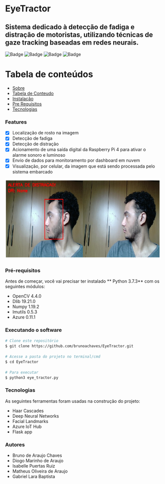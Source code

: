 # EyeTractor

## Sistema dedicado à detecção de fadiga e distração de motoristas, utilizando técnicas de gaze tracking baseadas em redes neurais.

![Badge](https://img.shields.io/github/issues/brunoachaves/EyeTractor)
![Badge](https://img.shields.io/github/forks/brunoachaves/EyeTractor)
![Badge](https://img.shields.io/github/stars/brunoachaves/EyeTractor)
![Badge](https://img.shields.io/github/license/brunoachaves/EyeTractor)

Tabela de conteúdos
=================
<!--ts-->
   * [Sobre](#Sobre)
   * [Tabela de Conteudo](#tabela-de-conteudo)
   * [Instalação](#instalacao)
   * [Pre Requisitos](#pre-requisitos)
   * [Tecnologias](#tecnologias)
<!--te-->

### Features

- [x] Localização de rosto na imagem
- [x] Detecção de fadiga
- [x] Detecção de distração
- [x] Acionamento de uma saída digital da Raspberry Pi 4 para ativar o alarme sonoro e luminoso
- [x] Envio de dados para monitoramento por dashboard em nuvem
- [x] Visualização, por celular, da imagem que está sendo processada pelo sistema embarcado

![SignUp Mobile](assets/distraction.png)

### Pré-requisitos

Antes de começar, você vai precisar ter instalado ** Python 3.7.3** com os seguintes módulos:

- OpenCV 4.4.0
- Dlib 19.21.0
- Numpy 1.19.2
- Imutils 0.5.3
- Azure 0.11.1

### Executando o software

```bash
# Clone este repositório
$ git clone https://github.com/brunoachaves/EyeTractor.git

# Acesse a pasta do projeto no terminal/cmd
$ cd EyeTractor

# Para executar
$ python3 eye_tractor.py
```

### Tecnologias

As seguintes ferramentas foram usadas na construção do projeto:

- Haar Cascades
- Deep Neural Networks
- Facial Landmarks
- Azure IoT Hub
- Flask app


### Autores
- Bruno de Araujo Chaves
- Diogo Marinho de Araujo
- Isabelle Puertas Ruiz
- Matheus Oliveira de Araujo
- Gabriel Lara Baptista


